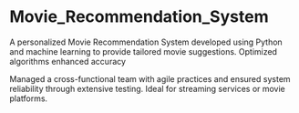 # Movie_Recommendation_System
A personalized Movie Recommendation System developed using Python and machine learning to provide tailored movie suggestions. Optimized algorithms enhanced accuracy 

Managed a cross-functional team with agile practices and ensured system reliability through extensive testing. Ideal for streaming services or movie platforms.

